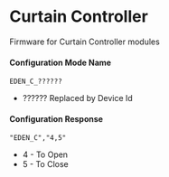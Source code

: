 # Curtain Controller
 Firmware for Curtain Controller modules
 
#### Configuration Mode Name 
 ```
 EDEN_C_??????
 ```
* ?????? Replaced by Device Id

#### Configuration Response
 ```
"EDEN_C","4,5"
 ```
* 4 - To Open
* 5 - To Close